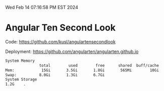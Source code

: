 Wed Feb 14 07:16:58 PM EST 2024

# Angular Ten Second Look

Code: https://github.com/kusl/angulartensecondlook

Deployment: https://github.com/angularten/angularten.github.io

```bash
System Memory
               total        used        free      shared  buff/cache   available
Mem:            15Gi       3.5Gi       1.8Gi       565Mi        10Gi        11Gi
Swap:          8.0Gi       1.3Gi       6.7Gi
System Storage
1.2G	.
```
```bash
